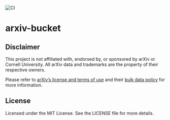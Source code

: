![CI](https://github.com/gradhouse/arxiv-bucket/actions/workflows/ci.yml/badge.svg)

# arxiv-bucket

## Disclaimer

This project is not affiliated with, endorsed by, or sponsored by arXiv or Cornell University.
All arXiv data and trademarks are the property of their respective owners.

Please refer to [arXiv’s license and terms of use](https://arxiv.org/help/license)
and their [bulk data policy](https://info.arxiv.org/help/bulk_data_s3.html) for more information.

## License

Licensed under the MIT License. See the LICENSE file for more details.
